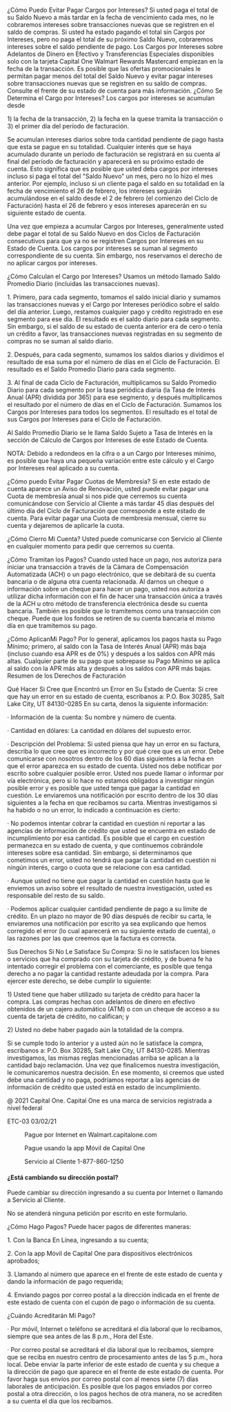 <!-- PageNumber="001" -->

¿Cómo Puedo Evitar Pagar Cargos por Intereses? Si usted paga el total de su Saldo Nuevo a
más tardar en la fecha de vencimiento cada mes, no le cobraremos intereses sobre transacciones
nuevas que se registren en el saldo de compras. Si usted ha estado pagando el total sin Cargos
por Intereses, pero no paga el total de su próximo Saldo Nuevo, cobraremos intereses sobre el
saldo pendiente de pago. Los Cargos por Intereses sobre Adelantos de Dinero en Efectivo y
Transferencias Especiales disponibles solo con la tarjeta Capital One Walmart Rewards Mastercard
empiezan en la fecha de la transacción. Es posible que las ofertas promocionales le permitan pagar
menos del total del Saldo Nuevo y evitar pagar intereses sobre transacciones nuevas que se
registren en su saldo de compras. Consulte el frente de su estado de cuenta para más información.
¿Cómo Se Determina el Cargo por Intereses? Los cargos por intereses se acumulan desde

1\) la fecha de la transacción, 2) la fecha en la quese tramita la transacción o 3) el primer día del
período de facturación.

Se acumulan intereses diarios sobre toda cantidad pendiente de pago hasta que esta se pague en
su totalidad. Cualquier interés que se haya acumulado durante un período de facturación se
registrará en su cuenta al final del período de facturación y aparecerá en su próximo estado de
cuenta. Esto significa que es posible que usted deba cargos por intereses incluso si paga el total
del "Saldo Nuevo" un mes, pero no lo hizo el mes anterior. Por ejemplo, incluso si un cliente paga
el saldo en su totalidad en la fecha de vencimiento el 26 de febrero, los intereses seguirán
acumulándose en el saldo desde el 2 de febrero (el comienzo del Ciclo de Facturación) hasta el 26
de febrero y esos intereses aparecerán en su siguiente estado de cuenta.

Una vez que empieza a acumular Cargos por Intereses, generalmente usted debe pagar el total de
su Saldo Nuevo en dos Ciclos de Facturación consecutivos para que ya no se registren Cargos por
Intereses en su Estado de Cuenta. Los cargos por intereses se suman al segmento
correspondiente de su cuenta. Sin embargo, nos reservamos el derecho de no aplicar cargos por
intereses.

¿Cómo Calculan el Cargo por Intereses? Usamos un método llamado Saldo Promedio Diario
(incluidas las transacciones nuevas).

1\. Primero, para cada segmento, tomamos el saldo inicial diario y sumamos las transacciones
nuevas y el Cargo por Intereses periódico sobre el saldo del día anterior. Luego, restamos cualquier
pago y crédito registrado en ese segmento para ese día. El resultado es el saldo diario para cada
segmento. Sin embargo, si el saldo de su estado de cuenta anterior era de cero o tenía un crédito a
favor, las transacciones nuevas registradas en su segmento de compras no se suman al saldo
diario.

2\. Después, para cada segmento, sumamos los saldos diarios y dividimos el resultado de esa
suma por el número de días en el Ciclo de Facturación. El resultado es el Saldo Promedio Diario
para cada segmento.

3\. Al final de cada Ciclo de Facturación, multiplicamos su Saldo Promedio Diario para cada
segmento por la tasa periódica diaria (la Tasa de Interés Anual (APR) dividida por 365) para ese
segmento, y después multiplicamos el resultado por el número de días en el Ciclo de Facturación.
Sumamos los Cargos por Intereses para todos los segmentos. El resultado es el total de sus
Cargos por Intereses para el Ciclo de Facturación.

Al Saldo Promedio Diario se le llama Saldo Sujeto a Tasa de Interés en la sección de Cálculo de
Cargos por Intereses de este Estado de Cuenta.

NOTA: Debido a redondeos en la cifra o a un Cargo por Intereses mínimo, es posible que haya una
pequeña variación entre este cálculo y el Cargo por Intereses real aplicado a su cuenta.

¿Cómo puedo Evitar Pagar Cuotas de Membresía? Si en este estado de cuenta aparece un
Aviso de Renovación, usted puede evitar pagar una Cuota de membresía anual si nos pide que
cerremos su cuenta comunicándose con Servicio al Cliente a más tardar 45 días después del
último día del Ciclo de Facturación que corresponde a este estado de cuenta. Para evitar pagar una
Cuota de membresía mensual, cierre su cuenta y dejaremos de aplicarle la cuota.

¿Cómo Cierro Mi Cuenta? Usted puede comunicarse con Servicio al Cliente en cualquier
momento para pedir que cerremos su cuenta.

¿Cómo Tramitan los Pagos? Cuando usted hace un pago, nos autoriza para iniciar una
transacción a través de la Cámara de Compensación Automatizada (ACH) o un pago
electrónico, que se debitará de su cuenta bancaria o de alguna otra cuenta relacionada. Al
darnos un cheque o información sobre un cheque para hacer un pago, usted nos autoriza a
utilizar dicha información con el fin de hacer una transacción única a través de la ACH u otro
método de transferencia electrónica desde su cuenta bancaria. También es posible que lo
tramitemos como una transacción con cheque. Puede que los fondos se retiren de su cuenta
bancaria el mismo día en que tramitemos su pago.

¿Cómo AplicanMi Pago? Por lo general, aplicamos los pagos hasta su Pago Mínimo; primero,
al saldo con la Tasa de Interés Anual (APR) más baja (incluso cuando esa APR es de 0%) y
después a los saldos con APR más altas. Cualquier parte de su pago que sobrepase su Pago
Mínimo se aplica al saldo con la APR más alta y después a los saldos con APR más bajas.
Resumen de los Derechos de Facturación

Qué Hacer Si Cree que Encontró un Error en Su Estado de Cuenta: Si cree que hay un
error en su estado de cuenta, escribanos a: P.O. Box 30285, Salt Lake City, UT 84130-0285
En su carta, denos la siguiente información:

· Información de la cuenta: Su nombre y número de cuenta.

· Cantidad en dólares: La cantidad en dólares del supuesto error.

· Descripción del Problema: Si usted piensa que hay un error en su factura, describa lo que cree
que es incorrecto y por qué cree que es un error. Debe comunicarse con nosotros dentro de los
60 días siguientes a la fecha en que el error aparezca en su estado de cuenta. Usted nos debe
notificar por escrito sobre cualquier posible error. Usted nos puede llamar o informar por vía
electrónica, pero si lo hace no estamos obligados a investigar ningún posible error y es posible
que usted tenga que pagar la cantidad en cuestión. Le enviaremos una notificación por escrito
dentro de los 30 días siguientes a la fecha en que recibamos su carta. Mientras investigamos si
ha habido o no un error, lo indicado a continuación es cierto:

· No podemos intentar cobrar la cantidad en cuestión ni reportar a las agencias de información
de crédito que usted se encuentra en estado de incumplimiento por esa cantidad. Es posible
que el cargo en cuestión permanezca en su estado de cuenta, y que continuemos cobrándole
intereses sobre esa cantidad. Sin embargo, si determinamos que cometimos un error, usted no
tendrá que pagar la cantidad en cuestión ni ningún interés, cargo o cuota que se relacione con
esa cantidad.

· Aunque usted no tiene que pagar la cantidad en cuestión hasta que le enviemos un aviso
sobre el resultado de nuestra investigación, usted es responsable del resto de su saldo.

· Podemos aplicar cualquier cantidad pendiente de pago a su límite de crédito. En un plazo no
mayor de 90 días después de recibir su carta, le enviaremos una notificación por escrito ya sea
explicando que hemos corregido el error (lo cual aparecerá en su siguiente estado de cuenta), o
las razones por las que creemos que la factura es correcta.

Sus Derechos Si No Le Satisface Su Compra: Si no le satisfacen los bienes o servicios que
ha comprado con su tarjeta de crédito, y de buena fe ha intentado corregir el problema con el
comerciante, es posible que tenga derecho a no pagar la cantidad restante adeudada por la
compra. Para ejercer este derecho, se debe cumplir lo siguiente:

1\) Usted tiene que haber utilizado su tarjeta de crédito para hacer la compra. Las compras
hechas con adelantos de dinero en efectivo obtenidos de un cajero automático (ATM) o con un
cheque de acceso a su cuenta de tarjeta de crédito, no califican; y

2\) Usted no debe haber pagado aún la totalidad de la compra.

Si se cumple todo lo anterior y a usted aún no le satisface la compra, escribanos a: P.O. Box
30285, Salt Lake City, UT 84130-0285. Mientras investigamos, las mismas reglas mencionadas
arriba se aplican a la cantidad bajo reclamación. Una vez que finalicemos nuestra investigación,
le comunicaremos nuestra decisión. En ese momento, si creemos que usted debe una cantidad
y no paga, podríamos reportar a las agencias de información de crédito que usted está en
estado de incumplimiento.

@ 2021 Capital One. Capital One es una marca de servicios registrada a nivel federal

ETC-03 03/02/21


<figure>

Pague por Internet en Walmart.capitalone.com

Pague usando la app Móvil de Capital One

Servicio al Cliente 1-877-860-1250

</figure>


#### ¿Está cambiando su dirección postal?

Puede cambiar su dirección ingresando a su cuenta por Internet o llamando a Servicio al
Cliente.

No se atenderá ninguna petición por escrito en este formulario.

¿Cómo Hago Pagos? Puede hacer pagos de diferentes maneras:

1\.
Con la Banca En Línea, ingresando a su cuenta;

2\.
Con la app Móvil de Capital One para dispositivos electrónicos aprobados;

3\.
Llamando al número que aparece en el frente de este estado de cuenta y
dando la información de pago requerida;

4\.
Enviando pagos por correo postal a la dirección indicada en el frente de este
estado de cuenta con el cupón de pago o información de su cuenta.

¿Cuándo Acreditarán Mi Pago?

· Por móvil, Internet o teléfono se acreditará el día laboral que lo recibamos,
siempre que sea antes de las 8 p.m., Hora del Este.

· Por correo postal se acreditará el día laboral que lo recibamos, siempre que
se reciba en nuestro centro de procesamiento antes de las 5 p.m., hora local.
Debe enviar la parte inferior de este estado de cuenta y su cheque a la
dirección de pago que aparece en el frente de este estado de cuenta. Por
favor haga sus envíos por correo postal con al menos siete (7) días laborales
de anticipación. Es posible que los pagos enviados por correo postal a otra
dirección, o los pagos hechos de otra manera, no se acrediten a su cuenta el
día que los recibamos.

<!-- PageBreak -->


